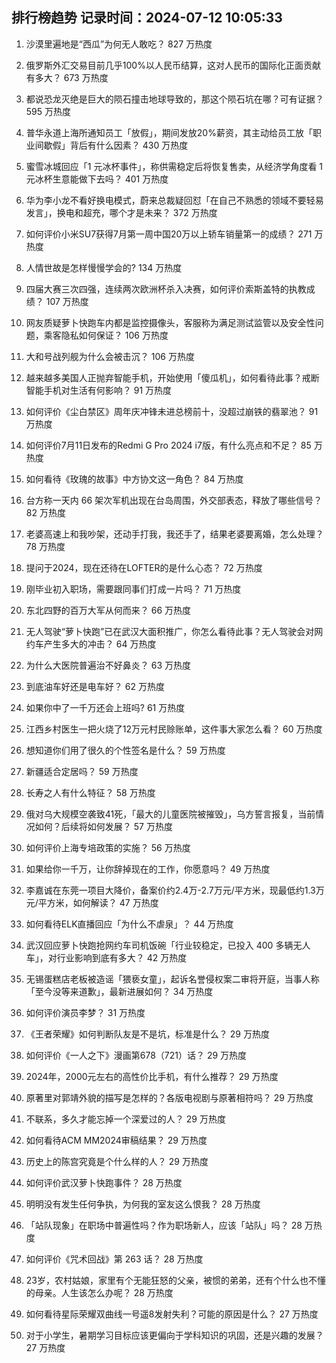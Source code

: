 
## 排行榜趋势 记录时间：2024-07-12 10:05:33
  
  1. 沙漠里遍地是“西瓜”为何无人敢吃？ 827 万热度
    
  2. 俄罗斯外汇交易目前几乎100%以人民币结算，这对人民币的国际化正面贡献有多大？ 673 万热度
    
  3. 都说恐龙灭绝是巨大的陨石撞击地球导致的，那这个陨石坑在哪？可有证据？ 595 万热度
    
  4. 普华永道上海所通知员工「放假」，期间发放20%薪资，其主动给员工放「职业间歇假」背后有什么因素？ 430 万热度
    
  5. 蜜雪冰城回应「1 元冰杯事件」，称供需稳定后将恢复售卖，从经济学角度看 1 元冰杯生意能做下去吗？ 401 万热度
    
  6. 华为李小龙不看好换电模式，蔚来总裁疑回怼「在自己不熟悉的领域不要轻易发言」，换电和超充，哪个才是未来？ 372 万热度
    
  7. 如何评价小米SU7获得7月第一周中国20万以上轿车销量第一的成绩？ 271 万热度
    
  8. 人情世故是怎样慢慢学会的? 134 万热度
    
  9. 四届大赛三次四强，连续两次欧洲杯杀入决赛，如何评价索斯盖特的执教成绩？ 107 万热度
    
  10. 网友质疑萝卜快跑车内都是监控摄像头，客服称为满足测试监管以及安全性问题，乘客隐私如何保证？ 106 万热度
    
  11. 大和号战列舰为什么会被击沉？ 106 万热度
    
  12. 越来越多美国人正抛弃智能手机，开始使用「傻瓜机」，如何看待此事？戒断智能手机对生活有何影响？ 91 万热度
    
  13. 如何评价《尘白禁区》周年庆冲锋未进总榜前十，没超过崩铁的翡翠池？ 91 万热度
    
  14. 如何评价7月11日发布的Redmi G Pro 2024 i7版，有什么亮点和不足？ 85 万热度
    
  15. 如何看待《玫瑰的故事》中方协文这一角色？ 84 万热度
    
  16. 台方称一天内 66 架次军机出现在台岛周围，外交部表态，释放了哪些信号？ 82 万热度
    
  17. 老婆高速上和我吵架，还动手打我，我还手了，结果老婆要离婚，怎么处理？ 78 万热度
    
  18. 提问于2024，现在还待在LOFTER的是什么心态？ 72 万热度
    
  19. 刚毕业初入职场，需要跟同事们打成一片吗？ 71 万热度
    
  20. 东北四野的百万大军从何而来？ 66 万热度
    
  21. 无人驾驶“萝卜快跑”已在武汉大面积推广，你怎么看待此事？无人驾驶会对网约车产生多大的冲击？ 64 万热度
    
  22. 为什么大医院普遍治不好鼻炎？ 63 万热度
    
  23. 到底油车好还是电车好？ 62 万热度
    
  24. 如果你中了一千万还会上班吗? 61 万热度
    
  25. 江西乡村医生一把火烧了12万元村民赊账单，这件事大家怎么看？ 60 万热度
    
  26. 想知道你们用了很久的个性签名是什么？ 59 万热度
    
  27. 新疆适合定居吗？ 59 万热度
    
  28. 长寿之人有什么特征？ 58 万热度
    
  29. 俄对乌大规模空袭致41死，「最大的儿童医院被摧毁」，乌方誓言报复，当前情况如何？后续将如何发展？ 57 万热度
    
  30. 如何评价上海专培政策的实施？ 56 万热度
    
  31. 如果给你一千万，让你辞掉现在的工作，你愿意吗？ 49 万热度
    
  32. 李嘉诚在东莞一项目大降价，备案价约2.4万-2.7万元/平方米，现最低约1.3万元/平方米，如何解读？ 47 万热度
    
  33. 如何看待ELK直播回应「为什么不虐泉」？ 44 万热度
    
  34. 武汉回应萝卜快跑抢网约车司机饭碗「行业较稳定，已投入 400 多辆无人车」，对行业影响到底有多大？ 42 万热度
    
  35. 无锡蛋糕店老板被造谣「猥亵女童」，起诉名誉侵权案二审将开庭，当事人称「至今没等来道歉」，最新进展如何？ 34 万热度
    
  36. 如何评价演员李梦？ 31 万热度
    
  37. 《王者荣耀》如何判断队友是不是坑，标准是什么？ 29 万热度
    
  38. 如何评价《一人之下》漫画第678（721）话？ 29 万热度
    
  39. 2024年，2000元左右的高性价比手机，有什么推荐？ 29 万热度
    
  40. 原著里对郭靖外貌的描写是怎样的？各版电视剧与原著相符吗？ 29 万热度
    
  41. 不联系，多久才能忘掉一个深爱过的人？ 29 万热度
    
  42. 如何看待ACM MM2024审稿结果？ 29 万热度
    
  43. 历史上的陈宫究竟是个什么样的人？ 29 万热度
    
  44. 如何评价武汉萝卜快跑事件？ 28 万热度
    
  45. 明明没有发生任何争执，为何我的室友这么恨我？ 28 万热度
    
  46. 「站队现象」在职场中普遍性吗？作为职场新人，应该「站队」吗？ 28 万热度
    
  47. 如何评价《咒术回战》第 263 话？ 28 万热度
    
  48. 23岁，农村姑娘，家里有个无能狂怒的父亲，被惯的弟弟，还有个什么也不懂的母亲。人生该怎么办呢？ 28 万热度
    
  49. 如何看待星际荣耀双曲线一号遥8发射失利？可能的原因是什么？ 27 万热度
    
  50. 对于小学生，暑期学习目标应该更偏向于学科知识的巩固，还是兴趣的发展？ 27 万热度
    